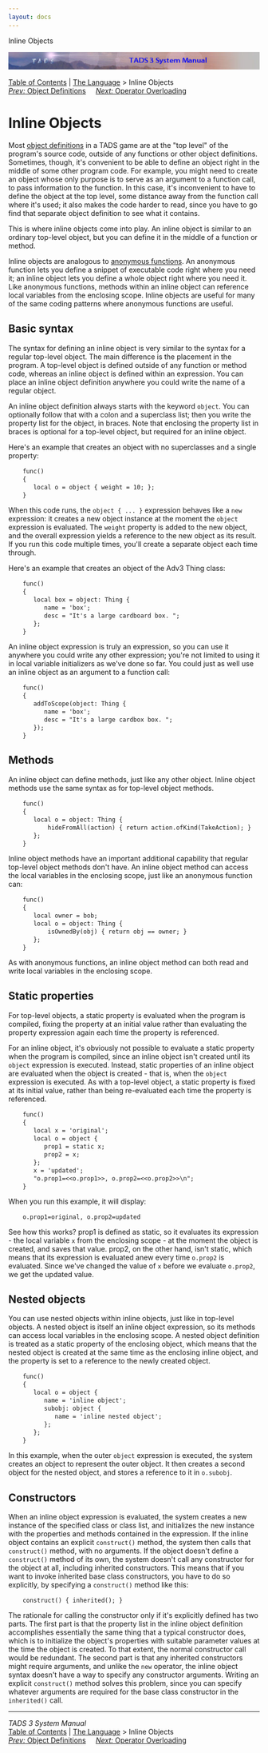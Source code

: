 ```yaml
---
layout: docs
---
```

Inline Objects

<div class="topbar">

<img src="topbar.jpg" data-border="0" />

</div>

<div class="nav">

<a href="toc.html" class="nav">Table of Contents</a> \|
<a href="langsec.html" class="nav">The Language</a> \> Inline Objects  
<span class="navnp"><a href="objdef.html" class="nav"><em>Prev:</em> Object Definitions</a>
    <a href="opoverload.html" class="nav"><em>Next:</em> Operator
Overloading</a>     </span>

</div>

<div class="main">

# Inline Objects

Most [object definitions](objdef.html) in a TADS game are at the "top
level" of the program's source code, outside of any functions or other
object definitions. Sometimes, though, it's convenient to be able to
define an object right in the middle of some other program code. For
example, you might need to create an object whose only purpose is to
serve as an argument to a function call, to pass information to the
function. In this case, it's inconvenient to have to define the object
at the top level, some distance away from the function call where it's
used; it also makes the code harder to read, since you have to go find
that separate object definition to see what it contains.

This is where inline objects come into play. An inline object is similar
to an ordinary top-level object, but you can define it in the middle of
a function or method.

Inline objects are analogous to [anonymous functions](anonfn.html). An
anonymous function lets you define a snippet of executable code right
where you need it; an inline object lets you define a whole object right
where you need it. Like anonymous functions, methods within an inline
object can reference local variables from the enclosing scope. Inline
objects are useful for many of the same coding patterns where anonymous
functions are useful.

## Basic syntax

The syntax for defining an inline object is very similar to the syntax
for a regular top-level object. The main difference is the placement in
the program. A top-level object is defined outside of any function or
method code, whereas an inline object is defined within an expression.
You can place an inline object definition anywhere you could write the
name of a regular object.

An inline object definition always starts with the keyword
`object`. You can optionally follow that with a
colon and a superclass list; then you write the property list for the
object, in braces. Note that enclosing the property list in braces is
optional for a top-level object, but required for an inline object.

Here's an example that creates an object with no superclasses and a
single property:

```
    func()
    {
       local o = object { weight = 10; };
    }
```

When this code runs, the `object { ... }`
expression behaves like a `new` expression: it
creates a new object instance at the moment the
`object` expression is evaluated. The
`weight` property is added to the new object,
and the overall expression yields a reference to the new object as its
result. If you run this code multiple times, you'll create a separate
object each time through.

Here's an example that creates an object of the Adv3 Thing class:

```
    func()
    {
       local box = object: Thing {
          name = 'box';
          desc = "It's a large cardboard box. ";
       };
    }
```

An inline object expression is truly an expression, so you can use it
anywhere you could write any other expression; you're not limited to
using it in local variable initializers as we've done so far. You could
just as well use an inline object as an argument to a function call:

```
    func()
    {
       addToScope(object: Thing {
          name = 'box';
          desc = "It's a large cardbox box. ";
       });
    }
```

## Methods

An inline object can define methods, just like any other object. Inline
object methods use the same syntax as for top-level object methods.

```
    func()
    {
       local o = object: Thing {
           hideFromAll(action) { return action.ofKind(TakeAction); }
       };
    }
```

Inline object methods have an important additional capability that
regular top-level object methods don't have. An inline object method can
access the local variables in the enclosing scope, just like an
anonymous function can:

```
    func()
    {
       local owner = bob;
       local o = object: Thing {
           isOwnedBy(obj) { return obj == owner; }
       };
    }
```

As with anonymous functions, an inline object method can both read and
write local variables in the enclosing scope.

## Static properties

For top-level objects, a static property is evaluated when the program
is compiled, fixing the property at an initial value rather than
evaluating the property expression again each time the property is
referenced.

For an inline object, it's obviously not possible to evaluate a static
property when the program is compiled, since an inline object isn't
created until its `object` expression is
executed. Instead, static properties of an inline object are evaluated
when the object is created - that is, when the
`object` expression is executed. As with a
top-level object, a static property is fixed at its initial value,
rather than being re-evaluated each time the property is referenced.

```
    func()
    {
       local x = 'original';
       local o = object {
          prop1 = static x;
          prop2 = x;
       };
       x = 'updated';
       "o.prop1=<<o.prop1>>, o.prop2=<<o.prop2>>\n";
    }
```

When you run this example, it will display:

```
    o.prop1=original, o.prop2=updated
```

See how this works? prop1 is defined as static, so it evaluates its
expression - the local variable `x` from the
enclosing scope - at the moment the object is created, and saves that
value. prop2, on the other hand, isn't static, which means that its
expression is evaluated anew every time
`o.prop2` is evaluated. Since we've changed the
value of `x` before we evaluate
`o.prop2`, we get the updated value.

## Nested objects

You can use nested objects within inline objects, just like in top-level
objects. A nested object is itself an inline object expression, so its
methods can access local variables in the enclosing scope. A nested
object definition is treated as a static property of the enclosing
object, which means that the nested object is created at the same time
as the enclosing inline object, and the property is set to a reference
to the newly created object.

```
    func()
    {
       local o = object {
          name = 'inline object';
          subobj: object {
             name = 'inline nested object';
          };
       };
    }
```

In this example, when the outer `object`
expression is executed, the system creates an object to represent the
outer object. It then creates a second object for the nested object, and
stores a reference to it in `o.subobj`.

## Constructors

When an inline object expression is evaluated, the system creates a new
instance of the specified class or class list, and initializes the new
instance with the properties and methods contained in the expression. If
the inline object contains an explicit
`construct()` method, the system then calls that
`construct()` method, with no arguments. If the
object doesn't define a `construct()` method of
its own, the system doesn't call any constructor for the object at all,
including inherited constructors. This means that if you want to invoke
inherited base class constructors, you have to do so explicitly, by
specifying a `construct()` method like this:

```
    construct() { inherited(); }
```

The rationale for calling the constructor only if it's explicitly
defined has two parts. The first part is that the property list in the
inline object definition accomplishes essentially the same thing that a
typical constructor does, which is to initialize the object's properties
with suitable parameter values at the time the object is created. To
that extent, the normal constructor call would be redundant. The second
part is that any inherited constructors might require arguments, and
unlike the `new` operator, the inline object
syntax doesn't have a way to specify any constructor arguments. Writing
an explicit `construct()` method solves this
problem, since you can specify whatever arguments are required for the
base class constructor in the `inherited()`
call.

</div>

------------------------------------------------------------------------

<div class="navb">

*TADS 3 System Manual*  
<a href="toc.html" class="nav">Table of Contents</a> \|
<a href="langsec.html" class="nav">The Language</a> \> Inline Objects  
<span class="navnp"><a href="objdef.html" class="nav"><em>Prev:</em> Object Definitions</a>
    <a href="opoverload.html" class="nav"><em>Next:</em> Operator
Overloading</a>     </span>

</div>

